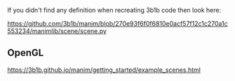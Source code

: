 If you didn't find any definition when recreating 3b1b code then look here:

https://github.com/3b1b/manim/blob/270e93f6f0f6810e0acf57f12c1c270a1c553234/manimlib/scene/scene.py

## OpenGL

https://3b1b.github.io/manim/getting_started/example_scenes.html
